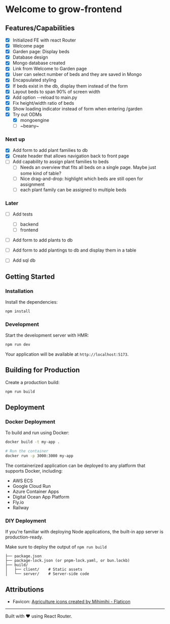 # Welcome to grow-frontend

## Features/Capabilities

- [x] Initialized FE with react Router
- [x] Welcome page
- [x] Garden page: Display beds
- [x] Database design
- [x] Mongo database created
- [x] Link from Welcome to Garden page
- [x] User can select number of beds and they are saved in Mongo
- [x] Encapsulated styling
- [x] If beds exist in the db, display them instead of the form
- [x] Layout beds to span 90% of screen width
- [x] Add option --reload to main.py
- [x] Fix height/width ratio of beds
- [x] Show loading indicator instead of form when entering /garden
- [x] Try out ODMs
    - [x] mongoengine
    - [ ] ~beany~

### Next up

- [x] Add form to add plant families to db
- [x] Create header that allows navigation back to front page
- [ ] Add capability to assign plant families to beds
    - [ ] Needs an overview that fits all beds on a single page. Maybe just some kind of table?
    - [ ] Nice drag-and-drop: highlight which beds are still open for assignment
    - [ ] each plant family can be assigned to multiple beds

### Later

- [ ] Add tests
    - [ ] backend
    - [ ] frontend
- [ ] Add form to add plants to db
- [ ] Add form to add plantings to db and display them in a table
- [ ] Add sql db


## Getting Started

### Installation

Install the dependencies:

```bash
npm install
```

### Development

Start the development server with HMR:

```bash
npm run dev
```

Your application will be available at `http://localhost:5173`.

## Building for Production

Create a production build:

```bash
npm run build
```

## Deployment

### Docker Deployment

To build and run using Docker:

```bash
docker build -t my-app .

# Run the container
docker run -p 3000:3000 my-app
```

The containerized application can be deployed to any platform that supports Docker, including:

- AWS ECS
- Google Cloud Run
- Azure Container Apps
- Digital Ocean App Platform
- Fly.io
- Railway

### DIY Deployment

If you're familiar with deploying Node applications, the built-in app server is production-ready.

Make sure to deploy the output of `npm run build`

```
├── package.json
├── package-lock.json (or pnpm-lock.yaml, or bun.lockb)
├── build/
│   ├── client/    # Static assets
│   └── server/    # Server-side code
```

## Attributions

- Favicon: [Agriculture icons created by Mihimihi - Flaticon](https://www.flaticon.com/free-icons/agriculture)

---

Built with ❤️ using React Router.
